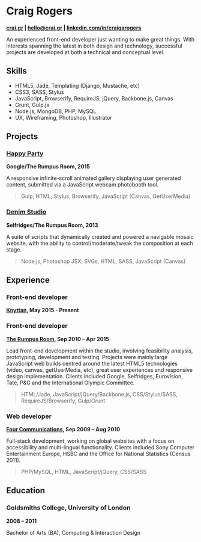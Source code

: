 
# Craig Rogers
**[crai.gr](http://www.crai.gr) | [hello@crai.gr](mailto:hello@crai.gr) | [linkedin.com/in/craigarogers](https://uk.linkedin.com/in/craigarogers)**

An experienced front-end developer just wanting to make great things. With interests spanning the latest in both design and technology, successful projects are developed at both a technical and conceptual level.


## Skills

- HTML5, Jade, Templating (Django, Mustache, etc)
- CSS3, SASS, Stylus
- JavaScript, Browserify, RequireJS, jQuery, Backbone.js, Canvas
- Grunt, Gulp.js
- Node.js, MongoDB, PHP, MySQL
- UX, Wireframing, Photoshop, Illustrator


## Projects

### [Happy Party](https://www.globalhappyparty.com)
**Google/The Rumpus Room, 2015**

A responsive infinite-scroll animated gallery displaying user generated content, submitted via a JavaScript webcam photobooth tool.
> Gulp, HTML, Stylus, Browserify, JavaScript (Canvas, GetUserMedia)

### [Denim Studio](http://trr.tv/selfridges)
**Selfridges/The Rumpus Room, 2013**

A suite of scripts that dynamically created and powered a navigable mosaic website, with the ability to control/moderate/tweak the composition at each stage.
> Node.js, Photoshop JSX, SVGs, HTML, SASS, JavaScript (Canvas)


## Experience

### Front-end developer
**[Knyttan](http://knyttan.com), May 2015 - Present**

### Front-end developer
**[The Rumpus Room](http://www.trr.tv), Sep 2010 – Apr 2015**

Lead front-end development within the studio, involving feasibility analysis, prototyping, development and testing. Projects were mainly large JavaScript web builds centred around the latest HTML5 technologies (video, canvas, getUserMedia, etc), great user experiences and responsive design implementation. Clients included Google, Selfridges, Eurovision, Tate, P&G and the International Olympic Committee.
> HTML/Jade, JavaScript/jQuery/Backbone.js, CSS/Stylus/SASS, RequireJS/Browserify, Gulp/Grunt

### Web developer
**[Four Communications](http://www.fourcommunications.com/), Sep 2009 – Aug 2010**

Full-stack development, working on global websites with a focus on accessibility and multi-lingual functionality. Clients included Sony Computer Entertainment Europe, HSBC and the Office for National Statistics (Census 2011).
> PHP/MySQL, HTML, JavaScript/jQuery, CSS/SASS


## Education

### Goldsmiths College, University of London  
**2008 – 2011**

Bachelor of Arts (BA), Computing & Interaction Design  
